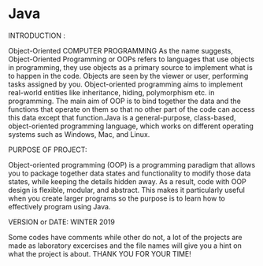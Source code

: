 # Java

INTRODUCTION :

Object-Oriented COMPUTER PROGRAMMING
As the name suggests, Object-Oriented Programming or OOPs refers to languages that use objects in programming, they use objects as a primary source to implement what is to happen in the code. Objects are seen by the viewer or user, performing tasks assigned by you. Object-oriented programming aims to implement real-world entities like inheritance, hiding, polymorphism etc. in programming. The main aim of OOP is to bind together the data and the functions that operate on them so that no other part of the code can access this data except that function.Java is a general-purpose, class-based, object-oriented programming language, which works on different operating systems such as Windows, Mac, and Linux.

PURPOSE OF PROJECT:

Object-oriented programming (OOP) is a programming paradigm that allows you to package together data states and functionality to modify those data states, while keeping the details hidden away. As a result, code with OOP design is flexible, modular, and abstract. This makes it particularly useful when you create larger programs so
the purpose is to learn how to effectively program using Java.


VERSION or DATE: WINTER 2019

Some codes have comments while other do not, a lot of the projects are made as laboratory excercises and the file names will give you a hint on what the project is about.
THANK YOU FOR YOUR TIME!
